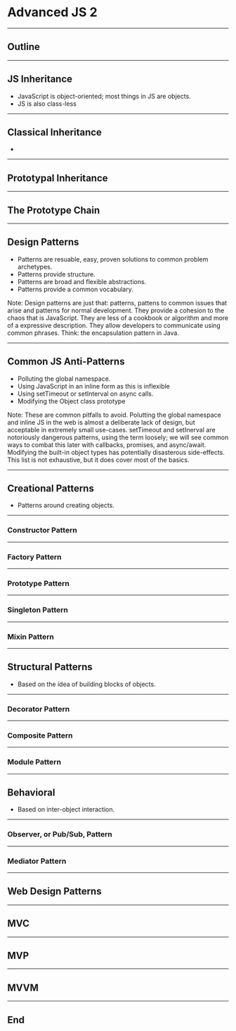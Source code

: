 # Advanced JS 2

---

## Outline

---

## JS Inheritance
- JavaScript is object-oriented; most things in JS are objects.
- JS is also class-less

----

##  Classical Inheritance
-

----

## Prototypal Inheritance

----

## The Prototype Chain


---

## Design Patterns
- Patterns are resuable, easy, proven solutions to common problem archetypes.
- Patterns provide structure.
- Patterns are broad and flexible abstractions.
- Patterns provide a common vocabulary.

Note: Design patterns are just that: patterns, pattens to common issues that arise and patterns for normal development. They provide a cohesion to the chaos that is JavaScript. They are less of a cookbook  or algorithm and more of a expressive description. They allow developers to communicate using common phrases. Think: the encapsulation pattern in Java.

----

## Common JS Anti-Patterns
- Polluting the global namespace.
- Using JavaScript in an inline form as this is inflexible
- Using setTimeout or setInterval on async calls.
- Modifying the Object class prototype

Note: These are common pitfalls to avoid. Polutting the global namespace and inline JS in the web is almost a deliberate lack of design, but acceptable in extremely small use-cases. setTimeout and setInerval are notoriously dangerous patterns, using the term loosely; we will see common ways to combat this later with callbacks, promises, and async/await. Modifying the built-in object types has potentially disasterous side-effects. This list is not exhaustive, but it does cover most of the basics.

---

## Creational Patterns
- Patterns around creating objects.

----

### Constructor Pattern

----

### Factory Pattern

----

### Prototype Pattern

----

### Singleton Pattern

----

### Mixin Pattern

---

## Structural Patterns
- Based on the idea of building blocks of objects.

----

### Decorator Pattern

----

### Composite Pattern

----


### Module Pattern

---

## Behavioral
- Based on inter-object interaction.

----

### Observer, or Pub/Sub, Pattern

----

### Mediator Pattern

---

## Web Design Patterns

----

## MVC

----

## MVP

----

## MVVM

---

## End



